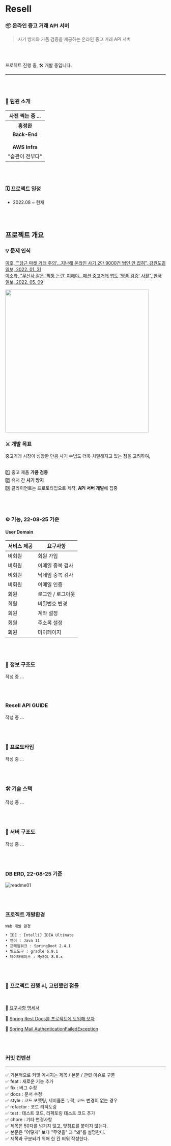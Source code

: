 # Resell

### 📦 온라인 중고 거래 API 서버

> 사기 방지와 가품 검증을 제공하는 온라인 중고 거래 API 서버

<br/><br/>

프로젝트 진행 중, 🛠 개발 중입니다. <br/>

---

<br/><br/>

### 👬 팀원 소개

|              사진 찍는 중 ...              |
|:-------------------------------------:|
|                **홍정완**                |
| **Back-End** <br/><br/> **AWS Infra** |
|               "습관이 전부다"               |

<br/><br/>

### 🗓 프로젝트 일정

* 2022.08 ~ 현재

<br/><br/>

## 프로젝트 개요

### 💡 문제 인식

[이호, "'당근 마켓 거래 주의'...지난해 온라인 사기 2만 9000건 범인 안 잡혀", 강원도민일보, 2022. 01. 31](https://www.kado.net/news/articleView.html?idxno=1110919)<br/>
[이소라, "무신사 같은 '짝퉁 논란' 피해야…패션·중고거래 앱도 '명품 검증' 사활", 한국일보, 2022. 05. 09](https://m.hankookilbo.com/News/Read/A2022050814420005837)<br/>

<img src="https://user-images.githubusercontent.com/76596316/173557677-828247ce-6371-4f67-83f8-b82da3c425a7.png" width="450" />

<br/>

### ⚔ 개발 목표

중고거래 시장이 성장한 만큼 사기 수법도 더욱 치밀해지고 있는 점을 고려하여, <br/><br/>

1️⃣ 중고 제품 **가품 검증** <br/>
2️⃣ 유저 간 **사기 방지** <br/>
3️⃣ 클라이언트는 프로토타입으로 제작, **API 서버 개발**에 집중

<br/><br/>

### ⚙ 기능, 22-08-25 기준

#### User Domain

| 서비스 제공 | 요구사항 |
|----|------|
| 비회원 |회원 가입|
|비회원|이메일 중복 검사|
|비회원|닉네임 중복 검사|
|비회원|이메일 인증|
|회원|로그인 / 로그아웃|
|회원|비밀번호 변경|
|회원|계좌 설정|
|회원|주소록 설정|
|회원|마이페이지|

<br/><br/>

### 📄 정보 구조도

작성 중 ...

<br/><br/>

### Resell API GUIDE

작성 중 ...

<br/><br/>

### 📄 프로토타입

작성 중 ...

<br/><br/>

### 🛠 기술 스택

작성 중 ...

<br/><br/>

### 📎 서버 구조도

작성 중 ...

<br/><br/>

### DB ERD, 22-08-25 기준

![readme01](https://user-images.githubusercontent.com/76596316/186622159-1330e551-48d1-4954-9c8f-f7d77dc11fd2.png)

<br/><br/>

### 프로젝트 개발환경

```
Web 개발 환경

• IDE : IntelliJ IDEA Ultimate
• 언어 : Java 11
• 프레임워크 : SpringBoot 2.4.1
• 빌드도구 : gradle 6.9.1
• 데이터베이스 : MySQL 8.0.x
```

<br/><br/>

### 🧐 프로젝트 진행 시, 고민했던 점들

<br/>

📄 [요구사항 명세서](https://velog.io/@daydream/ReSeller-Project-%EC%A3%BC%EC%9A%94-API)

📄 [Spring Rest Docs를 프로젝트에 도입해 보자](https://velog.io/@daydream/ReSeller-Project-Spring-Rest-Docs%EB%A5%BC-%ED%94%84%EB%A1%9C%EC%A0%9D%ED%8A%B8%EC%97%90-%EB%8F%84%EC%9E%85%ED%95%B4-%EB%B3%B4%EC%9E%90)

📄 [Spring Mail AuthenticationFailedException](https://velog.io/@daydream/ReSeller-Project-Spring-Mail-AuthenticationFailedException-%ED%95%B4%EA%B2%B0)

<br/><br/>

### 커밋 컨벤션

---

✅ 기본적으로 커밋 메시지는 제목 / 본문 / 관련 이슈로 구분 <br/>
✅ feat : 새로운 기능 추가 <br/>
✅ fix : 버그 수정 <br/>
✅ docs : 문서 수정 <br/>
✅ style : 코드 포맷팅, 세미콜론 누락, 코드 변경이 없는 경우 <br/>
✅ refactor : 코드 리펙토링 <br/>
✅ test : 테스트 코드, 리펙토링 테스트 코드 추가 <br/>
✅ chore : 기타 변경사항 <br/>
✅ 제목은 50자를 넘기지 않고, 맞침표를 붙이지 않는다. <br/>
✅ 본문은 "어떻게" 보다 "무엇을" 과 "왜"를 설명한다. <br/>
✅ 제목과 구분되기 위해 한 칸 띄워 작성한다. <br/>

<br/><br/>